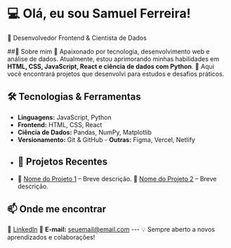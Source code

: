 # 💻 Olá, eu sou Samuel Ferreira! 
🔹 Desenvolvedor Frontend & Cientista de Dados 

##🚀 Sobre mim 
🎯 Apaixonado por tecnologia, desenvolvimento web e análise de dados. Atualmente, estou aprimorando minhas habilidades em **HTML, CSS, JavaScript, React e ciência de dados com Python**.
📌 Aqui você encontrará projetos que desenvolvi para estudos e desafios práticos. 
## 🛠️ Tecnologias & Ferramentas 
- **Linguagens:** JavaScript, Python
- **Frontend:** HTML, CSS, React
- **Ciência de Dados:** Pandas, NumPy, Matplotlib
- **Versionamento:** Git & GitHub - **Outras:** Figma, Vercel, Netlify
- ## 📂 Projetos Recentes
- 🔹 [Nome do Projeto 1](https://github.com/seu-usuario/nome-do-projeto)
– Breve descrição. 🔹 [Nome do Projeto 2](https://github.com/seu-usuario/nome-do-projeto)
– Breve descrição.
 ## 📫 Onde me encontrar 
 🔗 [LinkedIn](https://www.linkedin.com/in/seu-usuario) 
 📧 **E-mail:** seuemail@email.com --- 
 💡 Sempre aberto a novos aprendizados e colaborações! 
